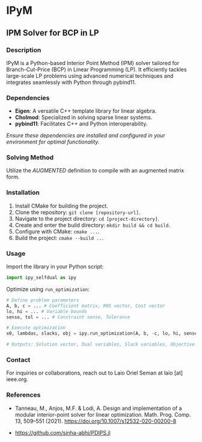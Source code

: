 # IPyM
## IPM Solver for BCP in LP

### Description
IPyM is a Python-based Interior Point Method (IPM) solver tailored for Branch-Cut-Price (BCP) in Linear Programming (LP). It efficiently tackles large-scale LP problems using advanced numerical techniques and integrates seamlessly with Python through pybind11.

### Dependencies
- **Eigen**: A versatile C++ template library for linear algebra.
- **Cholmod**: Specialized in solving sparse linear systems.
- **pybind11**: Facilitates C++ and Python interoperability.

*Ensure these dependencies are installed and configured in your environment for optimal functionality.*

### Solving Method
Utilize the *AUGMENTED* definition to compile with an augmented matrix form.

### Installation
1. Install CMake for building the project.
2. Clone the repository: `git clone [repository-url]`.
3. Navigate to the project directory: `cd [project-directory]`.
4. Create and enter the build directory: `mkdir build && cd build`.
5. Configure with CMake: `cmake ...`.
6. Build the project: `cmake --build ..`.

### Usage
Import the library in your Python script:
```python
import ipy_selfdual as ipy
```
Optimize using `run_optimization`:
```python
# Define problem parameters
A, b, c = ... # Coefficient matrix, RHS vector, Cost vector
lo, hi = ... # Variable bounds
sense, tol = ... # Constraint sense, Tolerance

# Execute optimization
x0, lambdas, slacks, obj = ipy.run_optimization(A, b, -c, lo, hi, sense_ipm, tol)

# Outputs: Solution vector, Dual variables, Slack variables, Objective value
```

### Contact
For inquiries or collaborations, reach out to Laio Oriel Seman at laio [at] ieee.org.

### References

- Tanneau, M., Anjos, M.F. & Lodi, A. Design and implementation of a modular interior-point solver for linear optimization. Math. Prog. Comp. 13, 509–551 (2021). https://doi.org/10.1007/s12532-020-00200-8

- https://github.com/sinha-abhi/PDIPS.jl